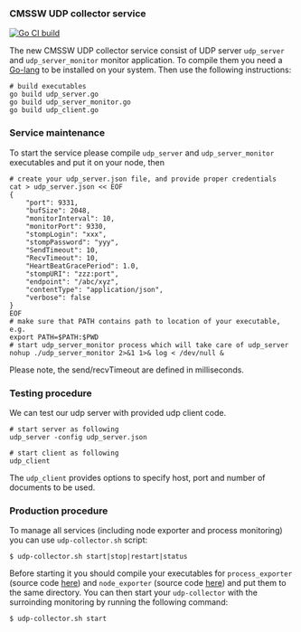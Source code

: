 ### CMSSW UDP collector service

[![Go CI build](https://github.com/dmwm/udp-collector/actions/workflows/go-ci.yml/badge.svg)](https://github.com/dmwm/udp-collector/actions/workflows/go-ci.yml)

The new CMSSW UDP collector service consist of UDP server `udp_server`
and `udp_server_monitor` monitor application. To compile them you
need a [Go-lang](http://golang.org/) to be installed on your system.
Then use the following instructions:
```
# build executables
go build udp_server.go
go build udp_server_monitor.go
go build udp_client.go
```

### Service maintenance
To start the service please compile `udp_server` and `udp_server_monitor`
executables and put it on your node, then
```
# create your udp_server.json file, and provide proper credentials
cat > udp_server.json << EOF
{
    "port": 9331,
    "bufSize": 2048,
    "monitorInterval": 10,
    "monitorPort": 9330,
    "stompLogin": "xxx",
    "stompPassword": "yyy",
	"SendTimeout": 10,
	"RecvTimeout": 10,
	"HeartBeatGracePeriod": 1.0,
    "stompURI": "zzz:port",
    "endpoint": "/abc/xyz",
    "contentType": "application/json",
    "verbose": false
}
EOF
# make sure that PATH contains path to location of your executable, e.g.
export PATH=$PATH:$PWD
# start udp_server_monitor process which will take care of udp_server
nohup ./udp_server_monitor 2>&1 1>& log < /dev/null &
```

Please note, the send/recvTimeout are defined in milliseconds.

### Testing procedure
We can test our udp server with provided udp client code.
```
# start server as following
udp_server -config udp_server.json

# start client as following
udp_client
```
The `udp_client` provides options to specify host, port and number of
documents to be used.

### Production procedure
To manage all services (including node exporter and process monitoring) you can use `udp-collector.sh` script:
```
$ udp-collector.sh start|stop|restart|status
```


Before starting it you should compile your executables for `process_exporter` (source code [here](https://github.com/dmwm/cmsweb-exporters/blob/master/process_exporter.go)) and `node_exporter` (source code [here](https://github.com/prometheus/node_exporter/tree/master)) and put them to the same directory. You can then start your `udp-collector` with the surroinding monitoring by running the following command:
```
$ udp-collector.sh start
```